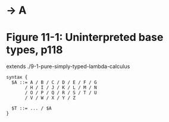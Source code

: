 # → A
# Figure 11-1: Uninterpreted base types, p118

extends ./9-1-pure-simply-typed-lambda-calculus

    syntax {
      $A ::= A / B / C / D / E / F / G
           / H / I / J / K / L / M / N
           / O / P / Q / R / S / T / U
           / V / W / X / Y / Z

      $T ::= ... / $A
    }
